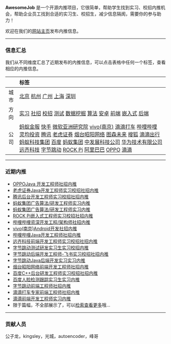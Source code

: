 
 
**AwesomeJob** 是一个开源内推项目，它很简单，帮助学生找到实习、校招内推机会，帮助企业员工找到合适的实习生、校招生，减少信息隔阂，需要你的参与助力！

欢迎在我们的[网站主页](https://awesomejob.gitee.io/)发布内推信息。


--- 
### 信息汇总

我们从不同维度汇总了近期发布的内推信息，可以点击表格中任何一个标签，查看相应的内推信息。

||标签|
|:---:|:---|
|城市|[北京](https://awesomejob.gitee.io/tags/北京)	[杭州](https://awesomejob.gitee.io/tags/杭州)	[广州](https://awesomejob.gitee.io/tags/广州)	[上海](https://awesomejob.gitee.io/tags/上海)	[深圳](https://awesomejob.gitee.io/tags/深圳)|
|方向|[实习](https://awesomejob.gitee.io/series/实习)	[社招](https://awesomejob.gitee.io/series/社招)	[校招](https://awesomejob.gitee.io/series/校招)	[测试](https://awesomejob.gitee.io/categories/测试)	[数据挖掘](https://awesomejob.gitee.io/categories/数据挖掘)	[算法](https://awesomejob.gitee.io/categories/算法)	[安卓](https://awesomejob.gitee.io/categories/安卓)	[前端](https://awesomejob.gitee.io/categories/前端)	[嵌入式](https://awesomejob.gitee.io/categories/嵌入式)	[后端](https://awesomejob.gitee.io/categories/后端)|
|公司|[蚂蚁金服](https://awesomejob.gitee.io/tags/蚂蚁金服)	[快手](https://awesomejob.gitee.io/tags/快手)	[微软亚洲研究院](https://awesomejob.gitee.io/tags/微软亚洲研究院)	[vivo(南京)](https://awesomejob.gitee.io/tags/vivo(南京))	[滴滴打车](https://awesomejob.gitee.io/tags/滴滴打车)	[哔哩哔哩](https://awesomejob.gitee.io/tags/哔哩哔哩)	[灵均投资](https://awesomejob.gitee.io/tags/灵均投资)	[腾讯](https://awesomejob.gitee.io/tags/腾讯)	[老虎证券](https://awesomejob.gitee.io/tags/老虎证券)	[烟台昭阳网络](https://awesomejob.gitee.io/tags/烟台昭阳网络)	[图森未来](https://awesomejob.gitee.io/tags/图森未来)	[搜狐](https://awesomejob.gitee.io/tags/搜狐)	[滴滴出行](https://awesomejob.gitee.io/tags/滴滴出行)	[蚂蚁科技集团](https://awesomejob.gitee.io/tags/蚂蚁科技集团)	[百度](https://awesomejob.gitee.io/tags/百度)	[蚂蚁集团](https://awesomejob.gitee.io/tags/蚂蚁集团)	[中发展科技公司](https://awesomejob.gitee.io/tags/中发展科技公司)	[华为技术有限公司](https://awesomejob.gitee.io/tags/华为技术有限公司)	[远齐科技](https://awesomejob.gitee.io/tags/远齐科技)	[字节跳动](https://awesomejob.gitee.io/tags/字节跳动)	[ROCK Pi](https://awesomejob.gitee.io/tags/rock-pi)	[阿里巴巴](https://awesomejob.gitee.io/tags/阿里巴巴)	[OPPO](https://awesomejob.gitee.io/tags/oppo)	[滴滴](https://awesomejob.gitee.io/tags/滴滴)|
--- 

### 近期内推 
- [OPPOJava 开发工程师社招内推](https://awesomejob.gitee.io/posts/jobs/job_38)
- [老虎证券Java开发工程师实习校招社招内推](https://awesomejob.gitee.io/posts/jobs/job_37)
- [腾讯后台开发工程师实习校招社招内推](https://awesomejob.gitee.io/posts/jobs/job_36)
- [蚂蚁集团广告算法/研发工程师实习内推](https://awesomejob.gitee.io/posts/jobs/job_35)
- [蚂蚁集团广告算法/研发工程师实习内推](https://awesomejob.gitee.io/posts/jobs/job_34)
- [ROCK Pi嵌入式工程师实习校招社招内推](https://awesomejob.gitee.io/posts/jobs/job_33)
- [哔哩哔哩资深开发工程/架构师社招内推](https://awesomejob.gitee.io/posts/jobs/job_32)
- [vivo(南京)Android开发社招内推](https://awesomejob.gitee.io/posts/jobs/job_31)
- [哔哩哔哩Java开发工程师社招内推](https://awesomejob.gitee.io/posts/jobs/job_30)
- [远齐科技前端开发工程师实习校招社招内推](https://awesomejob.gitee.io/posts/jobs/job_29)
- [字节跳动测试研发实习生实习校招内推](https://awesomejob.gitee.io/posts/jobs/job_28)
- [字节跳动后端开发工程师-飞书实习校招社招内推](https://awesomejob.gitee.io/posts/jobs/job_27)
- [字节跳动Java后端开发实习实习内推](https://awesomejob.gitee.io/posts/jobs/job_26)
- [烟台昭阳网络前端开发工程师社招内推](https://awesomejob.gitee.io/posts/jobs/job_25)
- [百度C++后台研发工程师实习校招社招内推](https://awesomejob.gitee.io/posts/jobs/job_24)
- [百度人脸检测跟踪实习生实习内推](https://awesomejob.gitee.io/posts/jobs/job_23)
- [字节跳动前端工程师社招内推](https://awesomejob.gitee.io/posts/jobs/job_22)
- [滴滴打车专家前端工程师社招内推](https://awesomejob.gitee.io/posts/jobs/job_21)
- [滴滴前端开发工程师实习内推](https://awesomejob.gitee.io/posts/jobs/job_20)
- 限于篇幅，不全部展示了，可以[检索查看更多](https://awesomejob.gitee.io/)哦...
--- 
### 贡献人员
公子龙，kingsley，光城，autoencoder，峰哥